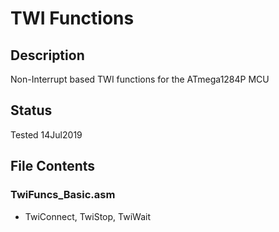 # TWI Functions
## Description
Non-Interrupt based TWI functions for the ATmega1284P MCU
## Status
Tested 14Jul2019
## File Contents
### TwiFuncs_Basic.asm
- TwiConnect, TwiStop, TwiWait

